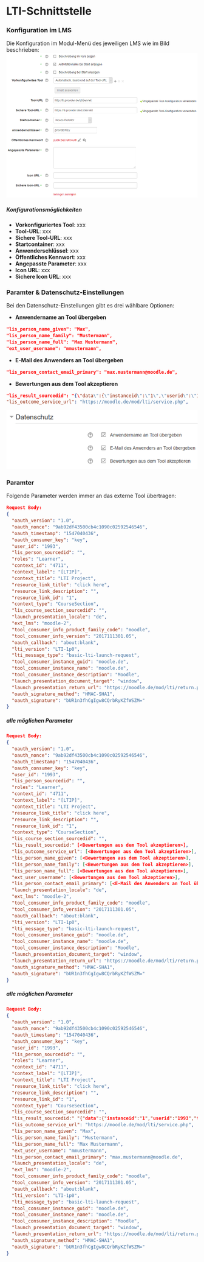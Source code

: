 # LTI-Schnittstelle



### Konfiguration im LMS

Die Konfiguration im Modul-Menü des jeweiligen LMS wie im Bild beschrieben:
![Konfiguration][configuration]



##### Konfigurationsmöglichkeiten

* **Vorkonfiguriertes Tool**: xxx
* **Tool-URL**: xxx
* **Sichere Tool-URL**: xxx
* **Startcontainer**: xxx
* **Anwenderschlüssel**: xxx
* **Öffentliches Kennwort**: xxx
* **Angepasste Parameter**: xxx
* **Icon URL**: xxx
* **Sichere Icon URL**: xxx



### Paramter & Datenschutz-Einstellungen

Bei den Datenschutz-Einstellungen gibt es drei wählbare Optionen:

* **Anwendername an Tool übergeben**
```json
"lis_person_name_given": "Max",
"lis_person_name_family": "Mustermann",
"lis_person_name_full": "Max Mustermann",
"ext_user_username": "mmustermann",
```

* **E-Mail des Anwenders an Tool übergeben**
```json
"lis_person_contact_email_primary": "max.mustermann@moodle.de",
```

* **Bewertungen aus dem Tool akzeptieren**
```json
"lis_result_sourcedid": "{\"data\":{\"instanceid\":\"1\",\"userid\":\"1993\",\"typeid\":null,\"launchid\":698939916},\"hash\":\"9953feede6d340896d656ad5548f8426fa6b0290dfa2d57da14e2f18d3388125\"}",
"lis_outcome_service_url": "https://moodle.de/mod/lti/service.php",
```

![Datenschutz-Einstellungen][privacy]



### Paramter

Folgende Parameter werden immer an das externe Tool übertragen:

```json
Request Body:
{ 
  "oauth_version": "1.0",
  "oauth_nonce": "9ab92df43500cb4c1090c02592546546",
  "oauth_timestamp": "1547040436",
  "oauth_consumer_key": "key",
  "user_id": "1993",
  "lis_person_sourcedid": "",
  "roles": "Learner",
  "context_id": "4711",
  "context_label": "[LTIP]",
  "context_title": "LTI Project",
  "resource_link_title": "click here",
  "resource_link_description": "",
  "resource_link_id": "1",
  "context_type": "CourseSection",
  "lis_course_section_sourcedid": "",
  "launch_presentation_locale": "de",
  "ext_lms": "moodle-2",
  "tool_consumer_info_product_family_code": "moodle",
  "tool_consumer_info_version": "2017111301.05",
  "oauth_callback": "about:blank",
  "lti_version": "LTI-1p0",
  "lti_message_type": "basic-lti-launch-request",
  "tool_consumer_instance_guid": "moodle.de",
  "tool_consumer_instance_name": "moodle.de",
  "tool_consumer_instance_description": "Moodle",
  "launch_presentation_document_target": "window",
  "launch_presentation_return_url": "https://moodle.de/mod/lti/return.php?course=4711&launch_container=4&instanceid=1&sesskey=Vox4GqE6sv",
  "oauth_signature_method": "HMAC-SHA1",
  "oauth_signature": "bUR1n3fhCgIgw8CQrbRyKZfWSZM=" 
}
```


##### alle möglichen Parameter

```json
Request Body:
{ 
  "oauth_version": "1.0",
  "oauth_nonce": "9ab92df43500cb4c1090c02592546546",
  "oauth_timestamp": "1547040436",
  "oauth_consumer_key": "key",
  "user_id": "1993",
  "lis_person_sourcedid": "",
  "roles": "Learner",
  "context_id": "4711",
  "context_label": "[LTIP]",
  "context_title": "LTI Project",
  "resource_link_title": "click here",
  "resource_link_description": "",
  "resource_link_id": "1",
  "context_type": "CourseSection",
  "lis_course_section_sourcedid": "",
  "lis_result_sourcedid:" [<Bewertungen aus dem Tool akzeptieren>],
  "lis_outcome_service_url": [<Bewertungen aus dem Tool akzeptieren>],
  "lis_person_name_given": [<Bewertungen aus dem Tool akzeptieren>],
  "lis_person_name_family": [<Bewertungen aus dem Tool akzeptieren>],
  "lis_person_name_full": [<Bewertungen aus dem Tool akzeptieren>],
  "ext_user_username": [<Bewertungen aus dem Tool akzeptieren>],
  "lis_person_contact_email_primary": [<E-Mail des Anwenders an Tool übergeben>],
  "launch_presentation_locale": "de",
  "ext_lms": "moodle-2",
  "tool_consumer_info_product_family_code": "moodle",
  "tool_consumer_info_version": "2017111301.05",
  "oauth_callback": "about:blank",
  "lti_version": "LTI-1p0",
  "lti_message_type": "basic-lti-launch-request",
  "tool_consumer_instance_guid": "moodle.de",
  "tool_consumer_instance_name": "moodle.de",
  "tool_consumer_instance_description": "Moodle",
  "launch_presentation_document_target": "window",
  "launch_presentation_return_url": "https://moodle.de/mod/lti/return.php?course=4711&launch_container=4&instanceid=1&sesskey=Vox4GqE6sv",
  "oauth_signature_method": "HMAC-SHA1",
  "oauth_signature": "bUR1n3fhCgIgw8CQrbRyKZfWSZM=" 
}
```



##### alle möglichen Parameter

```json
Request Body:
{ 
  "oauth_version": "1.0",
  "oauth_nonce": "9ab92df43500cb4c1090c02592546546",
  "oauth_timestamp": "1547040436",
  "oauth_consumer_key": "key",
  "user_id": "1993",
  "lis_person_sourcedid": "",
  "roles": "Learner",
  "context_id": "4711",
  "context_label": "[LTIP]",
  "context_title": "LTI Project",
  "resource_link_title": "click here",
  "resource_link_description": "",
  "resource_link_id": "1",
  "context_type": "CourseSection",
  "lis_course_section_sourcedid": "",
  "lis_result_sourcedid:" "{"data":{"instanceid":"1","userid":"1993","typeid":null,"launchid":698939916},"hash":"9953feede6d340896d656ad5548f8426fa6b0290dfa2d57da14e2f18d3388125"}",
  "lis_outcome_service_url": "https://moodle.de/mod/lti/service.php",
  "lis_person_name_given": "Max",
  "lis_person_name_family": "Mustermann",
  "lis_person_name_full": "Max Mustermann",
  "ext_user_username": "mmustermann",
  "lis_person_contact_email_primary": "max.mustermann@moodle.de",
  "launch_presentation_locale": "de",
  "ext_lms": "moodle-2",
  "tool_consumer_info_product_family_code": "moodle",
  "tool_consumer_info_version": "2017111301.05",
  "oauth_callback": "about:blank",
  "lti_version": "LTI-1p0",
  "lti_message_type": "basic-lti-launch-request",
  "tool_consumer_instance_guid": "moodle.de",
  "tool_consumer_instance_name": "moodle.de",
  "tool_consumer_instance_description": "Moodle",
  "launch_presentation_document_target": "window",
  "launch_presentation_return_url": "https://moodle.de/mod/lti/return.php?course=4711&launch_container=4&instanceid=1&sesskey=Vox4GqE6sv",
  "oauth_signature_method": "HMAC-SHA1",
  "oauth_signature": "bUR1n3fhCgIgw8CQrbRyKZfWSZM=" 
}
```





[configuration]: params_img/configuration.png "Konfiguration"
[privacy]: params_img/privacy.png "Datenschutz-Einstellungen"
